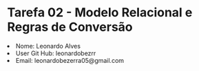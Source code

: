 <h1>Tarefa 02 - Modelo Relacional e Regras de Conversão</h1>
<li>Nome: Leonardo Alves</li>
<li>User Git Hub: leonardobezrr</li>
<li>Email: leonardobezerra05@gmail.com</li>